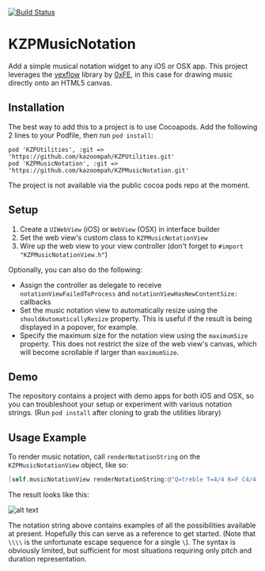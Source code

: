 [![Build Status](https://travis-ci.org/kazoompah/KZPMusicNotation.svg?branch=master)](https://travis-ci.org/kazoompah/KZPMusicNotation)

KZPMusicNotation 
============

Add a simple musical notation widget to any iOS or OSX app. This project leverages the [vexflow](http://www.vexflow.com/) library by [0xFE](http://0xfe.blogspot.com.au/), in this case for drawing music directly onto an HTML5 canvas.

Installation
------------

The best way to add this to a project is to use Cocoapods. Add the following 2 lines to your Podfile, then run `pod install`:

	pod 'KZPUtilities', :git => 'https://github.com/kazoompah/KZPUtilities.git'
	pod 'KZPMusicNotation', :git => 'https://github.com/kazoompah/KZPMusicNotation.git'	

The project is not available via the public cocoa pods repo at the moment.

Setup 
------

1. Create a `UIWebView` (iOS) or `WebView` (OSX) in interface builder
2. Set the web view's custom class to `KZPMusicNotationView`
3. Wire up the web view to your view controller (don't forget to `#import "KZPMusicNotationView.h"`)

Optionally, you can also do the following:

- Assign the controller as delegate to receive `notationViewFailedToProcess` and `notationViewHasNewContentSize:` callbacks
- Set the music notation view to automatically resize using the `shouldAutomaticallyResize` property. This is useful if the result is being displayed in a popover, for example.
- Specify the maximum size for the notation view using the `maximumSize` property. This does not restrict the size of the  web view's canvas, which will become scrollable if larger than `maximumSize`.

Demo
----

The repository contains a project with demo apps for both iOS and OSX, so you can troubleshoot your setup or experiment with various notation strings. (Run `pod install` after cloning to grab the utilities library)

Usage Example
--------------

To render music notation, call `renderNotationString` on the `KZPMusicNotationView` object, like so:
```objective-c
[self.musicNotationView renderNotationString:@"Q=treble T=4/4 K=F C4/4 Cx4/8 Eb4/8 ' F4/8 AB4/8 ' Ab4/4 | Eb4/8 D4/8^ ' D4/8 C4/8 ' Ab3/8 Eb3+G3+C4/4. \\\\ Q=bass T=4/4 K=F Eb3+G3/2 C3/2 | F#2/2^ F#2/8 C2/4."];
```
	
The result looks like this:	
	
![alt text](https://github.com/kazoompah/KZPMusicNotation/blob/master/example.png "Example output")	
	
The notation string above contains examples of all the possibilities available at present. Hopefully this can serve as a reference to get started. (Note that `\\\\` is the unfortunate escape sequence for a single `\`). The syntax is obviously limited, but sufficient for most situations requiring only pitch and duration representation.


